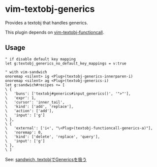 # vim-textobj-generics

Provides a textobj that handles generics.

This plugin depends on [vim-textobj-functioncall](https://github.com/machakann/vim-textobj-functioncall).

## Usage

```vim
" if disable default key mapping
let g:textobj_generics_no_default_key_mappings = v:true

" with vim-sandwich
onoremap <silent> ig <Plug>(textobj-generics-innerparen-i)
onoremap <silent> ag <Plug>(textobj-generics-i)
let g:sandwich#recipes += [
\ {
\   'buns': ['textobj#generics#input_generics()', '">"'],
\   'expr': 1,
\   'cursor': 'inner_tail',
\   'kind': ['add', 'replace'],
\   'action': ['add'],
\   'input': ['g']
\ },
\ {
\   'external': ['i<', "\<Plug>(textobj-functioncall-generics-a)"],
\   'noremap': 0,
\   'kind': ['delete', 'replace', 'query'],
\   'input': ['g']
\ },
\ ]
```

See: [sandwich, textobjでGenericsを扱う](https://scrapbox.io/vim-jp/sandwich,_textobj%E3%81%A7Generics%E3%82%92%E6%89%B1%E3%81%86)
